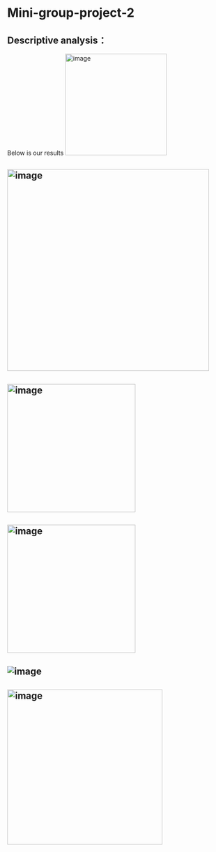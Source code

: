 # Mini-group-project-2
## Descriptive analysis：
Below is our results
 <img width="233" alt="image" src="https://github.com/qblyqq/Mini-group-project-2/assets/158158854/c2974f41-4a65-4f5b-aacf-584174b8b2d0">
## <img width="463" alt="image" src="https://github.com/qblyqq/Mini-group-project-2/assets/158158854/46fabd40-010f-4834-9b71-e5497afd4d9f">
## <img width="294" alt="image" src="https://github.com/qblyqq/Mini-group-project-2/assets/158158854/e45a1409-602d-49d0-8059-28f46b587d3b">
## <img width="294" alt="image" src="https://github.com/qblyqq/Mini-group-project-2/assets/158158854/895372cb-6b25-40fe-9fc1-67dbf47a3f26">
## ![image](https://github.com/qblyqq/Mini-group-project-2/assets/158158854/4621b429-b7a9-4298-a48b-f09f656881f5)
## <img width="356" alt="image" src="https://github.com/qblyqq/Mini-group-project-2/assets/158158854/c2ca7837-7d9f-4c34-85f4-3936e3f252f4">

